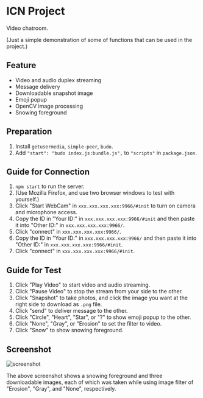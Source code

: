 

# ICN Project #

Video chatroom.

(Just a simple demonstration of some of functions that can be used in the project.)

## Feature ##

+ Video and audio duplex streaming
+ Message delivery
+ Downloadable snapshot image
+ Emoji popup
+ OpenCV image processing
+ Snowing foreground

## Preparation ##

1. Install `getusermedia`, `simple-peer`, `budo`.
2. Add `"start": "budo index.js:bundle.js",` to `"scripts"` in `package.json`.

## Guide for Connection ##

1. `npm start` to run the server.
2. (Use Mozilla Firefox, and use two browser windows to test with yourself.)
3. Click "Start WebCam" in `xxx.xxx.xxx.xxx:9966/#init` to turn on camera and microphone access.
4. Copy the ID in "Your ID:" in `xxx.xxx.xxx.xxx:9966/#init` and then paste it into "Other ID:" in `xxx.xxx.xxx.xxx:9966/`.
5. Click "connect" in `xxx.xxx.xxx.xxx:9966/`.
6. Copy the ID in "Your ID:" in `xxx.xxx.xxx.xxx:9966/` and then paste it into "Other ID:" in `xxx.xxx.xxx.xxx:9966/#init`.
7. Click "connect" in `xxx.xxx.xxx.xxx:9966/#init`.

## Guide for Test ##

1. Click "Play Video" to start video and audio streaming.
2. Click "Pause Video" to stop the stream from your side to the other.
3. Click "Snapshot" to take photos, and click the image you want at the right side to download as `.png` file.
4. Click "send" to deliver message to the other.
5. Click "Circle", "Heart", "Star", or "?" to show emoji  popup to the other.
6. Click "None", "Gray", or "Erosion" to set the filter to video.
7. Click "Snow" to show snowing foreground.

## Screenshot ##

![screenshot](C:\Users\JustusHr\Desktop\ICN\ICN-demo-0530\screenshot.png)

The above screenshot shows a snowing foreground and three downloadable images, each of which was taken while using image filter of "Erosion", "Gray", and "None", respectively.
